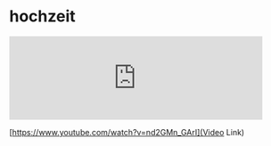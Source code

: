 # hochzeit



<iframe width="90%" height="auto" src="https://www.youtube.com/embed/1JN1kjhn-eA" title="YouTube video player" frameborder="0" allow="accelerometer; autoplay; clipboard-write; encrypted-media; gyroscope; picture-in-picture; web-share" allowfullscreen></iframe>

[https://www.youtube.com/watch?v=nd2GMn_GArI](Video Link)
